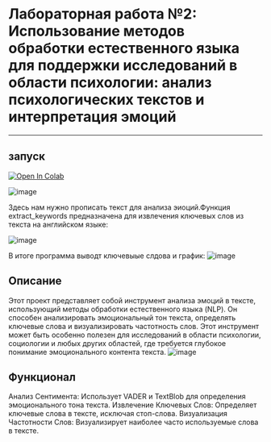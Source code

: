 # Лабораторная работа №2: Использование методов обработки естественного языка для поддержки исследований в области психологии: анализ психологических текстов и интерпретация эмоций
---

## запуск
[![Open In Colab](https://colab.research.google.com/assets/colab-badge.svg)](https://colab.research.google.com/drive/11VdBsLmQEphK7XArRwjutx9qba5Vgnxk?hl=ru_RU)

![image](https://github.com/7XEZ/Laba-2/assets/120032855/69281702-bae7-412c-8b26-a58fa4fa963b)

Здесь нам нужно прописать текст для анализа эиоций.Функция extract_keywords предназначена для извлечения ключевых слов из текста на английском языке:

![image](https://github.com/7XEZ/Laba-2/assets/120032855/32857b04-607c-4ee0-a89f-6002414b20fb)

В итоге программа выводт ключевыые слдова и график:
![image](https://github.com/7XEZ/Laba-2/assets/120032855/3154ff0c-b4fe-4860-83e8-5076f3a20314)


## Описание
Этот проект представляет собой инструмент анализа эмоций в тексте, использующий методы обработки естественного языка (NLP). Он способен анализировать эмоциональный тон текста, определять ключевые слова и визуализировать частотность слов. Этот инструмент может быть особенно полезен для исследований в области психологии, социологии и любых других областей, где требуется глубокое понимание эмоционального контента текста.
![image](https://github.com/7XEZ/Laba-2/assets/120032855/a4f38f6b-03dc-48d3-8a7e-8e61bd844308)


## Функционал
Анализ Сентимента: Использует VADER и TextBlob для определения эмоционального тона текста.
Извлечение Ключевых Слов: Определяет ключевые слова в тексте, исключая стоп-слова.
Визуализация Частотности Слов: Визуализирует наиболее часто используемые слова в тексте.


